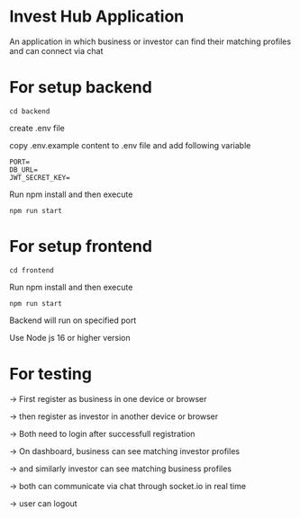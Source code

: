 
# Invest Hub Application

An application in which business or investor can find their matching profiles and can connect via chat



# For setup backend 

```
cd backend

```
create .env file

copy .env.example content to .env file and add following variable 

```
PORT=
DB_URL=
JWT_SECRET_KEY=

```

Run npm install and then execute 


```
npm run start
```


# For setup frontend 

```
cd frontend
```


Run npm install and then execute 


```
npm run start
```


Backend will run on specified port 

Use Node js 16 or higher version


# For testing

-> First register as business in one device or browser

-> then register as investor in another device or browser

-> Both need to login after successfull registration

-> On dashboard, business can see matching investor profiles 

-> and similarly investor can see matching business profiles

-> both can communicate via chat through socket.io in real time 

-> user can logout 


